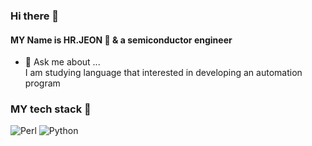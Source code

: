 ### Hi there 👋
#### MY Name is HR.JEON 🤖 & a semiconductor engineer
- 💬 Ask me about ...<br />
  I am studying language that interested in developing an automation program



### MY tech stack 🤔
![Perl](https://img.shields.io/badge/Gmail-D14836?style=for-the-badge&logo=gmail&logoColor=white)
![Python](https://img.shields.io/badge/GroupMe-00AFF0?style=for-the-badge&logo=groupme&logoColor=white)

<!--
**JeonHR/JeonHR** is a ✨ _special_ ✨ repository because its `README.md` (this file) appears on your GitHub profile.

Here are some ideas to get you started:

- 🔭 I’m currently working on ...
- 🌱 I’m currently learning ...
- 👯 I’m looking to collaborate on ...
- 🤔 I’m looking for help with ...
- 💬 Ask me about ...
- 📫 How to reach me: ...
- 😄 Pronouns: ...
- ⚡ Fun fact: ...
-->
